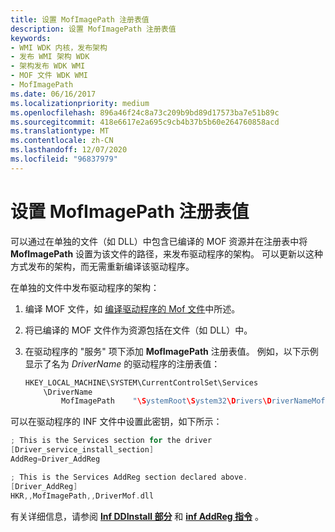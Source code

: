 ```yaml
---
title: 设置 MofImagePath 注册表值
description: 设置 MofImagePath 注册表值
keywords:
- WMI WDK 内核，发布架构
- 发布 WMI 架构 WDK
- 架构发布 WDK WMI
- MOF 文件 WDK WMI
- MofImagePath
ms.date: 06/16/2017
ms.localizationpriority: medium
ms.openlocfilehash: 896a46f24c8a73c209b9bd89d17573ba7e51b89c
ms.sourcegitcommit: 418e6617e2a695c9cb4b37b5b60e264760858acd
ms.translationtype: MT
ms.contentlocale: zh-CN
ms.lasthandoff: 12/07/2020
ms.locfileid: "96837979"
---
```

# <a name="setting-the-mofimagepath-registry-value"></a>设置 MofImagePath 注册表值





可以通过在单独的文件（如 DLL）中包含已编译的 MOF 资源并在注册表中将 **MofImagePath** 设置为该文件的路径，来发布驱动程序的架构。 可以更新以这种方式发布的架构，而无需重新编译该驱动程序。

在单独的文件中发布驱动程序的架构：

1.  编译 MOF 文件，如 [编译驱动程序的 Mof 文件](compiling-a-driver-s-mof-file.md)中所述。

2.  将已编译的 MOF 文件作为资源包括在文件（如 DLL）中。

3.  在驱动程序的 "服务" 项下添加 **MofImagePath** 注册表值。 例如，以下示例显示了名为 *DriverName* 的驱动程序的注册表值：

    ```cpp
    HKEY_LOCAL_MACHINE\SYSTEM\CurrentControlSet\Services
        \DriverName
            MofImagePath    "\SystemRoot\System32\Drivers\DriverNameMof.dll"
    ```

可以在驱动程序的 INF 文件中设置此密钥，如下所示：

```cpp
; This is the Services section for the driver
[Driver_service_install_section]
AddReg=Driver_AddReg

; This is the Services AddReg section declared above.
[Driver_AddReg]
HKR,,MofImagePath,,DriverMof.dll 
```

有关详细信息，请参阅 [**Inf DDInstall 部分**](../install/inf-ddinstall-services-section.md) 和 [**inf AddReg 指令**](../install/inf-addreg-directive.md) 。

 

